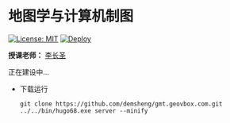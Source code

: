 # 地图学与计算机制图

[![License: MIT](https://img.shields.io/badge/License-MIT-blue.svg)](LICENSE) 
[![Deploy](https://github.com/demsheng/gmt.geovbox.com/actions/workflows/deploy.yml/badge.svg)](https://github.com/demsheng/gmt.geovbox.com/actions/workflows/deploy.yml)

**授课老师：** [李长圣](https://geovbox.com/about/lichangsheng/)

正在建设中...

- 下载运行
    ```
    git clone https://github.com/demsheng/gmt.geovbox.com.git
    ../../bin/hugo68.exe server --minify
    ```
